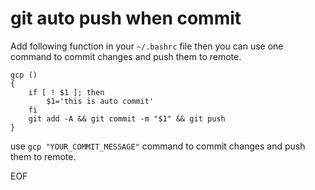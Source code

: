 # git auto push when commit
Add following function in your `~/.bashrc` file then you can use one command to commit changes and push them to remote.
```
gcp ()
{
    if [ ! $1 ]; then
        $1='this is auto commit'
    fi
    git add -A && git commit -m "$1" && git push
}
```
use `gcp "YOUR_COMMIT_MESSAGE"` command to commit changes and push them to remote.

EOF